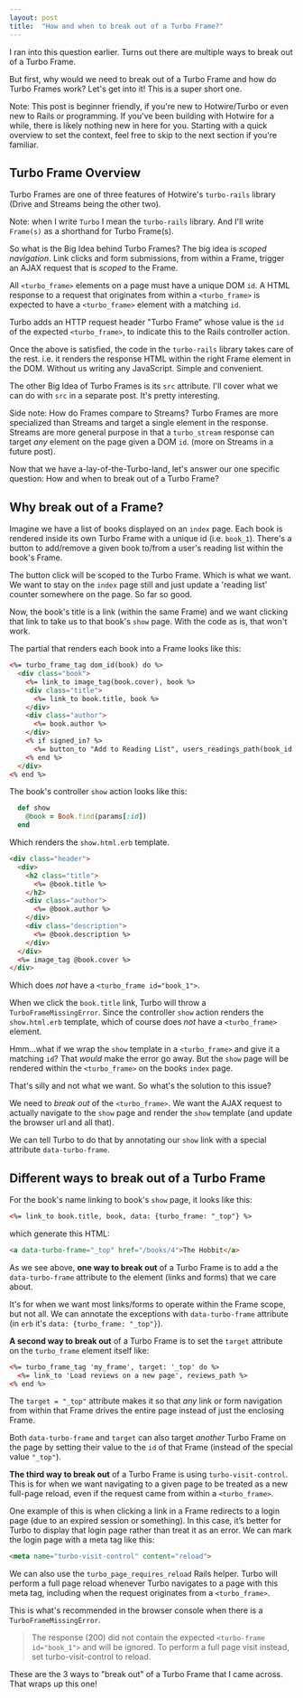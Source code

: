 ```yaml
---
layout: post
title:  "How and when to break out of a Turbo Frame?"
---
```


I ran into this question earlier. Turns out there are multiple ways to break out of a Turbo Frame. 

But first, why would we need to break out of a Turbo Frame and how do Turbo Frames work? Let's get into it! This is a super short one.

Note: This post is beginner friendly, if you're new to Hotwire/Turbo or even new to Rails or programming. If you've been building with Hotwire for a while, there is likely nothing new in here for you. Starting with a quick overview to set the context, feel free to skip to the next section if you're familiar.

## Turbo Frame Overview

Turbo Frames are one of three features of Hotwire's `turbo-rails` library (Drive and Streams being the other two).

Note: when I write `Turbo` I mean the `turbo-rails` library. And I'll write `Frame(s)` as a shorthand for Turbo Frame(s).  

So what is the Big Idea behind Turbo Frames? The big idea is *scoped navigation*. Link clicks and form submissions, from within a Frame, trigger an AJAX request that is *scoped* to the Frame. 

All `<turbo_frame>` elements on a page must have a unique DOM `id`. A HTML response to a request that originates from within a `<turbo_frame>` is expected to have a `<turbo_frame>` element with a matching `id`. 

Turbo adds an HTTP request header "Turbo Frame" whose value is the `id` of the expected `<turbo_frame>`, to indicate this to the Rails controller action.

Once the above is satisfied, the code in the `turbo-rails` library takes care of the rest. i.e. it renders the response HTML within the right Frame element in the DOM. Without us writing any JavaScript. Simple and convenient.

The other Big Idea of Turbo Frames is its `src` attribute. I'll cover what we can do with `src` in a separate post. It's pretty interesting.

Side note: How do Frames compare to Streams? Turbo Frames are more specialized than Streams and target a single element in the response. Streams are more general purpose in that a `turbo_stream` response can target *any* element on the page given a DOM `id`. (more on Streams in a future post).

Now that we have a-lay-of-the-Turbo-land, let's answer our one specific question: How and when to break out of a Turbo Frame?

## Why break out of a Frame?

Imagine we have a list of books displayed on an `index` page. Each book is rendered inside its own Turbo Frame with a unique id (i.e. `book_1`). There's a button to add/remove a given book to/from a user's reading list within the book's Frame.

The button click will be scoped to the Turbo Frame. Which is what we want. We want to stay on the `index` page still and just update a 'reading list' counter somewhere on the page. So far so good.

Now, the book's title is a link (within the same Frame) and we want clicking that link to take us to that book's `show` page. With the code as is, that won't work.

The partial that renders each book into a Frame looks like this:

```html
<%= turbo_frame_tag dom_id(book) do %>
  <div class="book">
    <%= link_to image_tag(book.cover), book %>
    <div class="title">
      <%= link_to book.title, book %>
    </div>
    <div class="author">
      <%= book.author %>
    </div>
    <% if signed_in? %>
      <%= button_to "Add to Reading List", users_readings_path(book_id: book) %>
    <% end %>
  </div>
<% end %>
```

The book's controller `show` action looks like this:

```ruby
  def show
    @book = Book.find(params[:id])
  end
```

Which renders the `show.html.erb` template.

```html
<div class="header">
  <div>
    <h2 class="title">
      <%= @book.title %>
    </h2>
    <div class="author">
      <%= @book.author %>
    </div>
    <div class="description">
      <%= @book.description %>
    </div>
  </div>
  <%= image_tag @book.cover %>
</div>
```

Which does *not* have a `<turbo_frame id="book_1">`.

When we click the `book.title` link, Turbo will throw a `TurboFrameMissingError`. Since the controller `show` action renders the `show.html.erb` template, which of course does *not* have a `<turbo_frame>` element.

Hmm...what if we wrap the `show` template in a `<turbo_frame>` and give it a matching `id`? That *would* make the error go away. But the `show` page will be rendered within the `<turbo_frame>` on the books `index` page. 

That's silly and not what we want. So what's the solution to this issue?

We need to *break out* of the `<turbo_frame>`. We want the AJAX request to actually navigate to the `show` page and render the `show` template (and update the browser url and all that).

We can tell Turbo to do that by annotating our `show` link with a special attribute `data-turbo-frame`.

## Different ways to break out of a Turbo Frame

For the book's name linking to book's `show` page, it looks like this:

```html
<%= link_to book.title, book, data: {turbo_frame: "_top"} %>
```

which generate this HTML:

```html
<a data-turbo-frame="_top" href="/books/4">The Hobbit</a>
```

As we see above, **one way to break out** of a Turbo Frame is to add a the `data-turbo-frame` attribute to the element (links and forms) that we care about. 

It's for when we want most links/forms to operate within the Frame scope, but not all. We can annotate the exceptions with `data-turbo-frame` attribute (in `erb` it's `data: {turbo_frame: "_top"}`). 

**A second way to break out** of a Turbo Frame is to set the `target` attribute on the `turbo_frame` element itself like:

```html
<%= turbo_frame_tag 'my_frame', target: '_top' do %>
  <%= link_to 'Load reviews on a new page', reviews_path %>
<% end %>
```

The `target = "_top"` attribute makes it so that *any* link or form navigation from within that Frame drives the entire page instead of just the enclosing Frame. 

Both `data-turbo-frame` and `target` can also target *another* Turbo Frame on the page by setting their value to the `id` of that Frame (instead of the special value `"_top"`).

**The third way to break out** of a Turbo Frame is using `turbo-visit-control`. This is for when we want navigating to a given page to be treated as a new full-page reload, even if the request came from within a `<turbo_frame>`. 

One example of this is when clicking a link in a Frame redirects to a login page (due to an expired session or something). In this case, it’s better for Turbo to display that login page rather than treat it as an error. We can mark the login page with a meta tag like this:

```html
<meta name="turbo-visit-control" content="reload">
```

We can also use the `turbo_page_requires_reload` Rails helper. Turbo will perform a full page reload whenever Turbo navigates to a page with this meta tag, including when the request originates from a `<turbo_frame>`. 

This is what's recommended in the browser console when there is a `TurboFrameMissingError`.

> The response (200) did not contain the expected `<turbo-frame id="book_1">` and will be ignored. To perform a full page visit instead, set turbo-visit-control to reload.

These are the 3 ways to "break out" of a Turbo Frame that I came across. That wraps up this one!